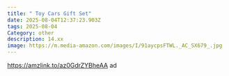 ```yaml
---
title: " Toy Cars Gift Set"
date: 2025-08-04T12:37:23.903Z
tags: 2025-08-04
Category: other
description: 14.xx
image: https://m.media-amazon.com/images/I/91aycpsFTWL._AC_SX679_.jpg
---
```

https://amzlink.to/az0GdrZYBheAA      ad
